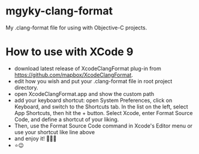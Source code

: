 # mgyky-clang-format

My .clang-format file for using with Objective-C projects.

# How to use with XCode 9

* download latest release of XcodeClangFormat plug-in from https://github.com/mapbox/XcodeClangFormat. 
* edit how you wish and put your .clang-format file in root project directory.
* open XcodeClangFormat.app and show the custom path
* add your keyboard shortcut: open System Preferences, click on Keyboard, and switch to the Shortcuts tab. In the list on the left, select App Shortcuts, then hit the + button. Select Xcode, enter Format Source Code, and define a shortcut of your liking.
* Then, use the Format Source Code command in Xcode's Editor menu or use your shortcut like line above
* and enjoy it! 🎉🎉🎉
* ⭐️😉
